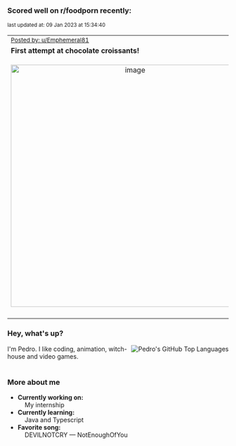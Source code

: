 ### Scored well on r/foodporn recently:

<p align="left"><sub>last updated at: 09 Jan 2023 at 15:34:40</sub></p>

|   |
| --- |
| <sub>[Posted by: u/Emphemeral81][source]</sub> |
| **First attempt at chocolate croissants!** | 
|<p align="center"> <img alt="image" src="https://i.redd.it/mpgd2mq3voaa1.jpg" width="550" /> </p>|
|   |

### Hey, what's up?
<img align="right" alt="Pedro's GitHub Top Languages" src="https://github-readme-stats.vercel.app/api/top-langs/?username=PedrosUsername&exclude_repo=HW2&layout=compact" />

I'm Pedro. I like coding, animation, witch-house and video games.<br><br>

### More about me
- **Currently working on:**  
&nbsp;&nbsp;&nbsp;&nbsp;My internship
- **Currently learning:**  
&nbsp;&nbsp;&nbsp;&nbsp;Java and Typescript
- **Favorite song:**  
&nbsp;&nbsp;&nbsp;&nbsp;DEVILNOTCRY — NotEnoughOfYou<br><br>

  



  
  
  
[linkedin]: https://linkedin.com/in/pedro-h-r-gomes-8a487b14a/
[gmail]: mailto:pilique11@gmail.com
[source]: https://reddit.com/r/FoodPorn/comments/106052q/first_attempt_at_chocolate_croissants/
[redditAPI]: https://www.reddit.com/dev/api/